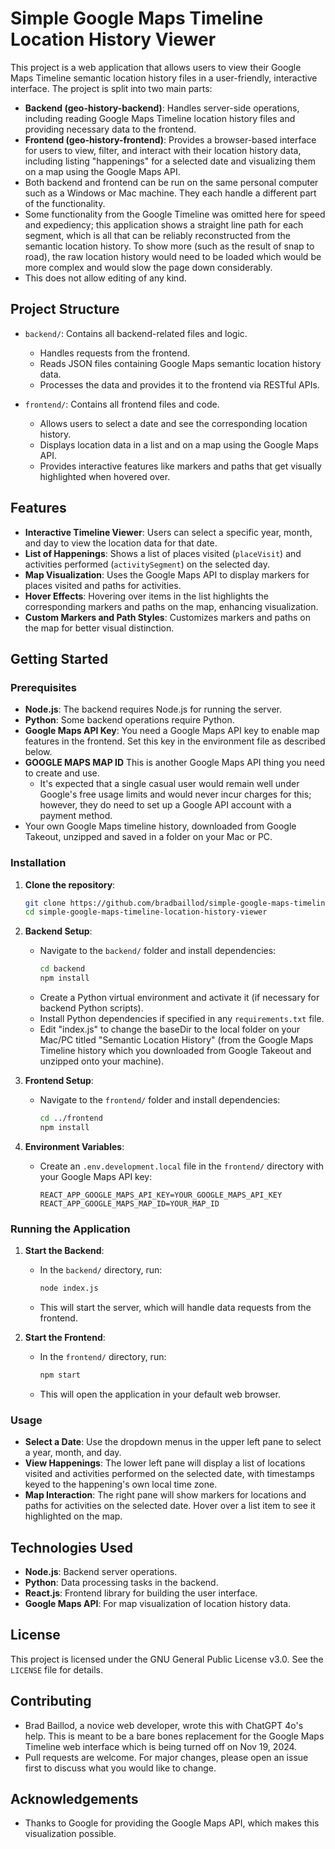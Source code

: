 # Simple Google Maps Timeline Location History Viewer

This project is a web application that allows users to view their Google Maps Timeline semantic location history files in a user-friendly, interactive interface. The project is split into two main parts:

- **Backend (geo-history-backend)**: Handles server-side operations, including reading Google Maps Timeline location history files and providing necessary data to the frontend.
- **Frontend (geo-history-frontend)**: Provides a browser-based interface for users to view, filter, and interact with their location history data, including listing "happenings" for a selected date and visualizing them on a map using the Google Maps API.
- Both backend and frontend can be run on the same personal computer such as a Windows or Mac machine.  They each handle a different part of the functionality.
- Some functionality from the Google Timeline was omitted here for speed and expediency; this application shows a straight line path for each segment, which is all that can be reliably reconstructed from the semantic location history.  To show more (such as the result of snap to road), the raw location history would need to be loaded which would be more complex and would slow the page down considerably.
- This does not allow editing of any kind.

## Project Structure

- `backend/`: Contains all backend-related files and logic.
  - Handles requests from the frontend.
  - Reads JSON files containing Google Maps semantic location history data.
  - Processes the data and provides it to the frontend via RESTful APIs.

- `frontend/`: Contains all frontend files and code.
  - Allows users to select a date and see the corresponding location history.
  - Displays location data in a list and on a map using the Google Maps API.
  - Provides interactive features like markers and paths that get visually highlighted when hovered over.

## Features

- **Interactive Timeline Viewer**: Users can select a specific year, month, and day to view the location data for that date.
- **List of Happenings**: Shows a list of places visited (`placeVisit`) and activities performed (`activitySegment`) on the selected day.
- **Map Visualization**: Uses the Google Maps API to display markers for places visited and paths for activities.
- **Hover Effects**: Hovering over items in the list highlights the corresponding markers and paths on the map, enhancing visualization.
- **Custom Markers and Path Styles**: Customizes markers and paths on the map for better visual distinction.

## Getting Started

### Prerequisites

- **Node.js**: The backend requires Node.js for running the server.
- **Python**: Some backend operations require Python.
- **Google Maps API Key**: You need a Google Maps API key to enable map features in the frontend. Set this key in the environment file as described below.
- **GOOGLE MAPS MAP ID** This is another Google Maps API thing you need to create and use.
   - It's expected that a single casual user would remain well under Google's free usage limits and would never incur charges for this; however, they do need to set up a Google API account with a payment method.
- Your own Google Maps timeline history, downloaded from Google Takeout, unzipped and saved in a folder on your Mac or PC.

### Installation

1. **Clone the repository**:
   ```sh
   git clone https://github.com/bradbaillod/simple-google-maps-timeline-location-history-viewer.git
   cd simple-google-maps-timeline-location-history-viewer
   ```

2. **Backend Setup**:
   - Navigate to the `backend/` folder and install dependencies:
     ```sh
     cd backend
     npm install
     ```
   - Create a Python virtual environment and activate it (if necessary for backend Python scripts).
   - Install Python dependencies if specified in any `requirements.txt` file.
   - Edit "index.js" to change the baseDir to the local folder on your Mac/PC titled "Semantic Location History" (from the Google Maps Timeline history which you downloaded from Google Takeout and unzipped onto your machine).

3. **Frontend Setup**:
   - Navigate to the `frontend/` folder and install dependencies:
     ```sh
     cd ../frontend
     npm install
     ```

4. **Environment Variables**:
   - Create an `.env.development.local` file in the `frontend/` directory with your Google Maps API key:
     ```env
     REACT_APP_GOOGLE_MAPS_API_KEY=YOUR_GOOGLE_MAPS_API_KEY
     REACT_APP_GOOGLE_MAPS_MAP_ID=YOUR_MAP_ID
     ```

### Running the Application

1. **Start the Backend**:
   - In the `backend/` directory, run:
     ```sh
     node index.js
     ```
   - This will start the server, which will handle data requests from the frontend.

2. **Start the Frontend**:
   - In the `frontend/` directory, run:
     ```sh
     npm start
     ```
   - This will open the application in your default web browser.

### Usage

- **Select a Date**: Use the dropdown menus in the upper left pane to select a year, month, and day.
- **View Happenings**: The lower left pane will display a list of locations visited and activities performed on the selected date, with timestamps keyed to the happening's own local time zone.
- **Map Interaction**: The right pane will show markers for locations and paths for activities on the selected date. Hover over a list item to see it highlighted on the map.

## Technologies Used

- **Node.js**: Backend server operations.
- **Python**: Data processing tasks in the backend.
- **React.js**: Frontend library for building the user interface.
- **Google Maps API**: For map visualization of location history data.

## License

This project is licensed under the GNU General Public License v3.0. See the `LICENSE` file for details.

## Contributing

- Brad Baillod, a novice web developer, wrote this with ChatGPT 4o's help.  This is meant to be a bare bones replacement for the Google Maps Timeline web interface which is being turned off on Nov  19, 2024.
- Pull requests are welcome. For major changes, please open an issue first to discuss what you would like to change.

## Acknowledgements

- Thanks to Google for providing the Google Maps API, which makes this visualization possible.
